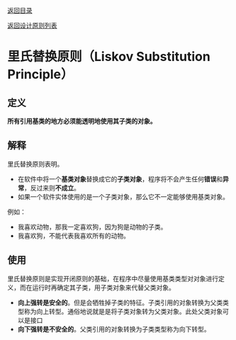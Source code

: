 [返回目录](/README.md)

[返回设计原则列表](/DesignPrinciple/README.md)

# 里氏替换原则（Liskov Substitution Principle）

## 定义

**所有引用基类的地方必须能透明地使用其子类的对象。**

## 解释

里氏替换原则表明。

- 在软件中将一个**基类对象**替换成它的**子类对象**，程序将不会产生任何**错误**和**异常**，反过来则**不成立**。
- 如果一个软件实体使用的是一个子类对象，那么它不一定能够使用基类对象。

例如：

- 我喜欢动物，那我一定喜欢狗，因为狗是动物的子类。
- 我喜欢狗，不能代表我喜欢所有的动物。

## 使用

里氏替换原则是实现开闭原则的基础，在程序中尽量使用基类类型对对象进行定义，而在运行时再确定其子类，用子类对象来代替父类对象。

- **向上强转是安全的**。但是会牺牲掉子类的特征。子类引用的对象转换为父类类型称为向上转型。通俗地说就是是将子类对象转为父类对象。此处父类对象可以是接口
- **向下强转是不安全的**。父类引用的对象转换为子类类型称为向下转型。

